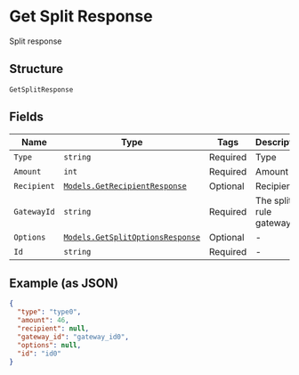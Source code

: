 
# Get Split Response

Split response

## Structure

`GetSplitResponse`

## Fields

| Name | Type | Tags | Description |
|  --- | --- | --- | --- |
| `Type` | `string` | Required | Type |
| `Amount` | `int` | Required | Amount |
| `Recipient` | [`Models.GetRecipientResponse`](../../doc/models/get-recipient-response.md) | Optional | Recipient |
| `GatewayId` | `string` | Required | The split rule gateway id |
| `Options` | [`Models.GetSplitOptionsResponse`](../../doc/models/get-split-options-response.md) | Optional | - |
| `Id` | `string` | Required | - |

## Example (as JSON)

```json
{
  "type": "type0",
  "amount": 46,
  "recipient": null,
  "gateway_id": "gateway_id0",
  "options": null,
  "id": "id0"
}
```

